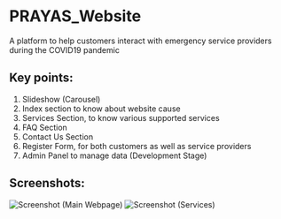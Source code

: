 # PRAYAS_Website
A platform to help customers interact with emergency service providers during the COVID19 pandemic

## Key points:
1. Slideshow (Carousel)
2. Index section to know about website cause
3. Services Section, to know various supported services
4. FAQ Section
5. Contact Us Section
6. Register Form, for both customers as well as service providers
7. Admin Panel to manage data (Development Stage)

## Screenshots:
![Screenshot (Main Webpage)](https://user-images.githubusercontent.com/70879718/99879446-08f28d80-2c33-11eb-9fd9-9241bf531146.png)
![Screenshot (Services)](https://user-images.githubusercontent.com/70879718/99879473-37706880-2c33-11eb-9eef-4e6c1b3a5e9d.png)


